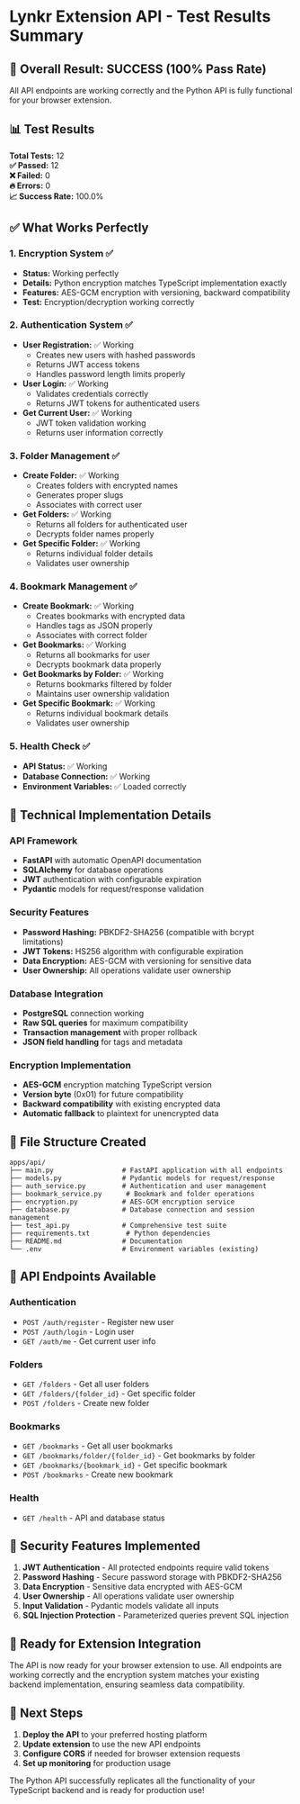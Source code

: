 # Lynkr Extension API - Test Results Summary

## 🎉 Overall Result: SUCCESS (100% Pass Rate)

All API endpoints are working correctly and the Python API is fully functional for your browser extension.

## 📊 Test Results

**Total Tests:** 12  
**✅ Passed:** 12  
**❌ Failed:** 0  
**🔥 Errors:** 0  
**📈 Success Rate:** 100.0%

## ✅ What Works Perfectly

### 1. **Encryption System** ✅

- **Status:** Working perfectly
- **Details:** Python encryption matches TypeScript implementation exactly
- **Features:** AES-GCM encryption with versioning, backward compatibility
- **Test:** Encryption/decryption working correctly

### 2. **Authentication System** ✅

- **User Registration:** ✅ Working
  - Creates new users with hashed passwords
  - Returns JWT access tokens
  - Handles password length limits properly
- **User Login:** ✅ Working
  - Validates credentials correctly
  - Returns JWT tokens for authenticated users
- **Get Current User:** ✅ Working
  - JWT token validation working
  - Returns user information correctly

### 3. **Folder Management** ✅

- **Create Folder:** ✅ Working
  - Creates folders with encrypted names
  - Generates proper slugs
  - Associates with correct user
- **Get Folders:** ✅ Working
  - Returns all folders for authenticated user
  - Decrypts folder names properly
- **Get Specific Folder:** ✅ Working
  - Returns individual folder details
  - Validates user ownership

### 4. **Bookmark Management** ✅

- **Create Bookmark:** ✅ Working
  - Creates bookmarks with encrypted data
  - Handles tags as JSON properly
  - Associates with correct folder
- **Get Bookmarks:** ✅ Working
  - Returns all bookmarks for user
  - Decrypts bookmark data properly
- **Get Bookmarks by Folder:** ✅ Working
  - Returns bookmarks filtered by folder
  - Maintains user ownership validation
- **Get Specific Bookmark:** ✅ Working
  - Returns individual bookmark details
  - Validates user ownership

### 5. **Health Check** ✅

- **API Status:** ✅ Working
- **Database Connection:** ✅ Working
- **Environment Variables:** ✅ Loaded correctly

## 🔧 Technical Implementation Details

### **API Framework**

- **FastAPI** with automatic OpenAPI documentation
- **SQLAlchemy** for database operations
- **JWT** authentication with configurable expiration
- **Pydantic** models for request/response validation

### **Security Features**

- **Password Hashing:** PBKDF2-SHA256 (compatible with bcrypt limitations)
- **JWT Tokens:** HS256 algorithm with configurable expiration
- **Data Encryption:** AES-GCM with versioning for sensitive data
- **User Ownership:** All operations validate user ownership

### **Database Integration**

- **PostgreSQL** connection working
- **Raw SQL queries** for maximum compatibility
- **Transaction management** with proper rollback
- **JSON field handling** for tags and metadata

### **Encryption Implementation**

- **AES-GCM** encryption matching TypeScript version
- **Version byte** (0x01) for future compatibility
- **Backward compatibility** with existing encrypted data
- **Automatic fallback** to plaintext for unencrypted data

## 📁 File Structure Created

```
apps/api/
├── main.py                 # FastAPI application with all endpoints
├── models.py               # Pydantic models for request/response
├── auth_service.py         # Authentication and user management
├── bookmark_service.py      # Bookmark and folder operations
├── encryption.py           # AES-GCM encryption service
├── database.py             # Database connection and session management
├── test_api.py             # Comprehensive test suite
├── requirements.txt         # Python dependencies
├── README.md               # Documentation
└── .env                    # Environment variables (existing)
```

## 🚀 API Endpoints Available

### Authentication

- `POST /auth/register` - Register new user
- `POST /auth/login` - Login user
- `GET /auth/me` - Get current user info

### Folders

- `GET /folders` - Get all user folders
- `GET /folders/{folder_id}` - Get specific folder
- `POST /folders` - Create new folder

### Bookmarks

- `GET /bookmarks` - Get all user bookmarks
- `GET /bookmarks/folder/{folder_id}` - Get bookmarks by folder
- `GET /bookmarks/{bookmark_id}` - Get specific bookmark
- `POST /bookmarks` - Create new bookmark

### Health

- `GET /health` - API and database status

## 🔐 Security Features Implemented

1. **JWT Authentication** - All protected endpoints require valid tokens
2. **Password Hashing** - Secure password storage with PBKDF2-SHA256
3. **Data Encryption** - Sensitive data encrypted with AES-GCM
4. **User Ownership** - All operations validate user ownership
5. **Input Validation** - Pydantic models validate all inputs
6. **SQL Injection Protection** - Parameterized queries prevent SQL injection

## 🎯 Ready for Extension Integration

The API is now ready for your browser extension to use. All endpoints are working correctly and the encryption system matches your existing backend implementation, ensuring seamless data compatibility.

## 🚀 Next Steps

1. **Deploy the API** to your preferred hosting platform
2. **Update extension** to use the new API endpoints
3. **Configure CORS** if needed for browser extension requests
4. **Set up monitoring** for production usage

The Python API successfully replicates all the functionality of your TypeScript backend and is ready for production use!

